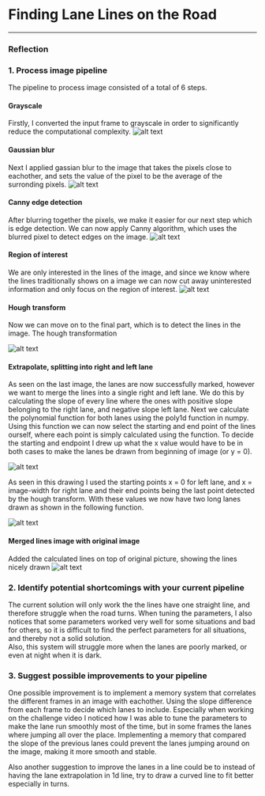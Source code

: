 # **Finding Lane Lines on the Road** 

[//]: # (Image References)

[gray_solidWhiteCurve]: ./test_images_output/gray_solidWhiteCurve.jpg "Grayscale"
[blur_solidWhiteCurve]: ./test_images_output/blur_solidWhiteCurve.jpg "Gaussian blur"
[canny_solidWhiteCurve]: ./test_images_output/canny_solidWhiteCurve.jpg "Canny edge detection"
[roi_solidWhiteCurve]: ./test_images_output/roi_solidWhiteCurve.jpg "Region of interest mask"
[hough_solidWhiteCurve]: ./test_images_output/hough_solidWhiteCurve.jpg "Hough transform"
[lines_solidWhiteCurve]: ./test_images_output/lines_solidWhiteCurve.jpg "Lines drawn"
[solidWhiteCurve]: ./test_images_output/solidWhiteCurve.jpg "End product"

[sdc_p1_drawing]: sdc_p1_drawing.jpg "Drawing solution"

---

### Reflection

### 1. Process image pipeline

The pipeline to process image consisted of a total of 6 steps.

#### Grayscale
Firstly, I converted the input frame to grayscale in order to significantly reduce the computational complexity. 
![alt text][gray_solidWhiteCurve] 

#### Gaussian blur
Next I applied gassian blur to the image that takes the pixels close to eachother, and sets the value of the pixel to be the average of the surronding pixels. 
![alt text][blur_solidWhiteCurve] 

#### Canny edge detection
After blurring together the pixels, we make it easier for our next step which is edge detection. We can now apply Canny algorithm, which uses the blurred pixel to detect edges on the image. 
![alt text][canny_solidWhiteCurve]

#### Region of interest
We are only interested in the lines of the image, and since we know where the lines traditionally shows on a image we can now cut away uninterested information and only focus on the region of interest.
![alt text][roi_solidWhiteCurve]

#### Hough transform
Now we can move on to the final part, which is to detect the lines in the image. The hough transformation 

![alt text][hough_solidWhiteCurve]

#### Extrapolate, splitting into right and left lane
As seen on the last image, the lanes are now successfully marked, however we want to merge the lines into a single right and left lane. We do this by calculating the slope of every line where the ones with positive slope belonging to the right lane, and negative slope left lane. Next we calculate the polynomial function for both lanes using the poly1d function in numpy. Using this function we can now select the starting and end point of the lines ourself, where each point is simply calculated using the function. To decide the starting and endpoint I drew up what the x value would have to be in both cases to make the lanes be drawn from beginning of image (or y = 0). 

![alt text][sdc_p1_drawing]

As seen in this drawing I used the starting points x = 0 for left lane, and x = image-width for right lane and their end points being the last point detected by the hough transform. With these values we now have two long lanes drawn as shown in the following function.

![alt text][lines_solidWhiteCurve]

#### Merged lines image with original image
Added the calculated lines on top of original picture, showing the lines nicely drawn
![alt text][solidWhiteCurve]

### 2. Identify potential shortcomings with your current pipeline

The current solution will only work the the lines have one straight line, and therefore struggle when the road turns. When tuning the parameters, I also notices that some parameters worked very well for some situations and bad for others, so it is difficult to find the perfect parameters for all situations, and thereby not a solid solution.  
Also, this system will struggle more when the lanes are poorly marked, or even at night when it is dark.


### 3. Suggest possible improvements to your pipeline

One possible improvement is to implement a memory system that correlates the different frames in an image with eachother. Using the slope difference from each frame to decide which lanes to include. Especially when working on the challenge video I noticed how I was able to tune the parameters to make the lane run smoothly most of the time, but in some frames the lanes where jumping all over the place. Implementing a memory that compared the slope of the previous lanes could prevent the lanes jumping around on the image, making it more smooth and stable.

Also another suggestion to improve the lanes in a line could be to instead of having the lane extrapolation in 1d line, try to draw a curved line to fit better especially in turns.

